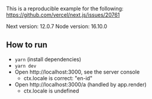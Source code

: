 This is a reproducible example for the following:
https://github.com/vercel/next.js/issues/20761

Next version: 12.0.7
Node version: 16.10.0

## How to run

- `yarn` (install dependencies)
- `yarn dev`
- Open http://localhost:3000, see the server console
  - ctx.locale is correct: "en-id"
- Open http://localhost:3000/a (handled by app.render)
  - ctx.locale is undefined 
